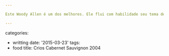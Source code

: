 ```yaml
---

Este Woody Allen é um dos melhores. Ele flui com habilidade seu tema de moral versus niilismo, e a situação com que seus personagens se encontram no final do filme denota que seu pensamento de jornada é completo, complexo e que te faz pensar para o resto de sua vida. A forma com que ele ressucita um jantar à mesa com os familiares, uns defendendo a existência de um ser superior, sem o qual não existem leis, e outros defendendo a irrelevância perante o caos. Tudo é muito bem amarrado nas tramas particulares dessas pessoas. Esse filme é o ponto de virada de um cineasta que até então estava bem-humorado, mas que agora resolveu criar seus próprios dramas russos. E este é um exemplo de que cinema pode ser tão tenso e complexo quanto um romance literário clássico.

---
```

categories:
- writting
date: '2015-03-23'
tags:
- food
title: Crios Cabernet Sauvignon 2004
